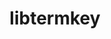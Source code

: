 ---
title: "libtermkey"
layout: cache
categories: [package, develop-2024-05-26]
meta: {"versions": ["0.22"], "compilers": ["gcc@=10.2.1", "gcc@=7.5.0"], "oss": ["centos7", "ubuntu18.04"], "platforms": ["linux"], "targets": ["x86_64_v3"], "stacks": ["developer-tools", "developer-tools-manylinux2014", "root"], "num_specs": 2, "num_specs_by_stack": {"root": 2, "developer-tools-manylinux2014": 1, "developer-tools": 1}}
spec_details: [{"hash": "iaob2esirhzpr24sxghowdv42uis5h3i", "compiler": "gcc@=10.2.1", "versions": ["0.22"], "os": "centos7", "platform": "linux", "target": "x86_64_v3", "variants": ["build_system=makefile"], "stacks": ["root", "developer-tools-manylinux2014"], "size": "-", "tarball": "https://binaries.spack.io/releases/develop-2024-05-26/build_cache/linux-centos7-x86_64_v3/gcc-10.2.1/libtermkey-0.22/linux-centos7-x86_64_v3-gcc-10.2.1-libtermkey-0.22-iaob2esirhzpr24sxghowdv42uis5h3i.spack"}, {"hash": "4eljfaasnt3fujyg7eorjcubwws3fk7d", "compiler": "gcc@=7.5.0", "versions": ["0.22"], "os": "ubuntu18.04", "platform": "linux", "target": "x86_64_v3", "variants": ["build_system=makefile"], "stacks": ["developer-tools", "root"], "size": "-", "tarball": "https://binaries.spack.io/releases/develop-2024-05-26/build_cache/linux-ubuntu18.04-x86_64_v3/gcc-7.5.0/libtermkey-0.22/linux-ubuntu18.04-x86_64_v3-gcc-7.5.0-libtermkey-0.22-4eljfaasnt3fujyg7eorjcubwws3fk7d.spack"}]
---